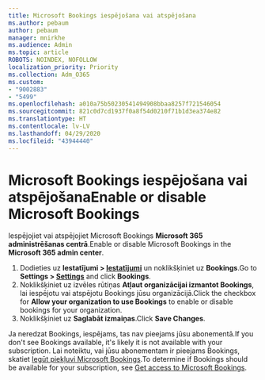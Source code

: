 ```yaml
---
title: Microsoft Bookings iespējošana vai atspējošana
ms.author: pebaum
author: pebaum
manager: mnirkhe
ms.audience: Admin
ms.topic: article
ROBOTS: NOINDEX, NOFOLLOW
localization_priority: Priority
ms.collection: Adm_O365
ms.custom:
- "9002883"
- "5499"
ms.openlocfilehash: a010a75b50230541494908bbaa8257f721546054
ms.sourcegitcommit: 821c0d7cd1937f0a8f54d0210f71b1d3ea374e82
ms.translationtype: HT
ms.contentlocale: lv-LV
ms.lasthandoff: 04/29/2020
ms.locfileid: "43944440"
---
```

# <a name="enable-or-disable-microsoft-bookings"></a><span data-ttu-id="fd086-102">Microsoft Bookings iespējošana vai atspējošana</span><span class="sxs-lookup"><span data-stu-id="fd086-102">Enable or disable Microsoft Bookings</span></span>

<span data-ttu-id="fd086-103">Iespējojiet vai atspējojiet Microsoft Bookings **Microsoft 365 administrēšanas centrā**.</span><span class="sxs-lookup"><span data-stu-id="fd086-103">Enable or disable Microsoft Bookings in the **Microsoft 365 admin center**.</span></span>

1. <span data-ttu-id="fd086-104">Dodieties uz **Iestatījumi > [Iestatījumi](https://admin.microsoft.com/Adminportal/Home?source=applauncher#/Settings/Services)** un noklikšķiniet uz **Bookings**.</span><span class="sxs-lookup"><span data-stu-id="fd086-104">Go to **Settings > [Settings](https://admin.microsoft.com/Adminportal/Home?source=applauncher#/Settings/Services)** and click **Bookings**.</span></span>
2. <span data-ttu-id="fd086-105">Noklikšķiniet uz izvēles rūtiņas **Atļaut organizācijai izmantot Bookings**, lai iespējotu vai atspējotu Bookings jūsu organizācijā.</span><span class="sxs-lookup"><span data-stu-id="fd086-105">Click the checkbox for **Allow your organization to use Bookings** to enable or disable bookings for your organization.</span></span>
3. <span data-ttu-id="fd086-106">Noklikšķiniet uz **Saglabāt izmaiņas**.</span><span class="sxs-lookup"><span data-stu-id="fd086-106">Click **Save Changes**.</span></span>

<span data-ttu-id="fd086-107">Ja neredzat Bookings, iespējams, tas nav pieejams jūsu abonementā.</span><span class="sxs-lookup"><span data-stu-id="fd086-107">If you don't see Bookings available, it's likely it is not available with your subscription.</span></span> <span data-ttu-id="fd086-108">Lai noteiktu, vai jūsu abonementam ir pieejams Bookings, skatiet [Iegūt piekļuvi Microsoft Bookings](https://support.microsoft.com/lv-LV/office/get-access-to-microsoft-bookings-5382dc07-aaa5-45c9-8767-502333b214ce).</span><span class="sxs-lookup"><span data-stu-id="fd086-108">To determine if Bookings should be available for your subscription, see [Get access to Microsoft Bookings](https://support.microsoft.com/lv-LV/office/get-access-to-microsoft-bookings-5382dc07-aaa5-45c9-8767-502333b214ce).</span></span>
